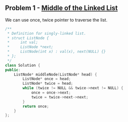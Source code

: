 ## Problem 1 - [Middle of the Linked List](https://leetcode.com/problems/middle-of-the-linked-list)

We can use once, twice pointer to traverse the list.

```cpp
/**
 * Definition for singly-linked list.
 * struct ListNode {
 *     int val;
 *     ListNode *next;
 *     ListNode(int x) : val(x), next(NULL) {}
 * };
 */
class Solution {
public:
    ListNode* middleNode(ListNode* head) {
        ListNode* once = head;
        ListNode* twice = head;
        while (twice != NULL && twice->next != NULL) {
            once = once->next;
            twice = twice->next->next;
        }
        return once;
    }
};
```